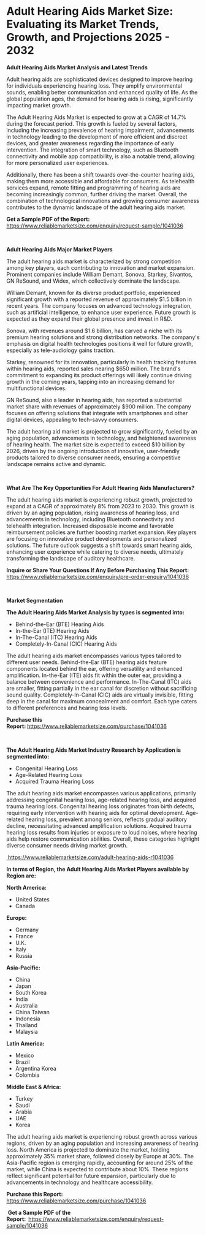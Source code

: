 <p><h1>Adult Hearing Aids Market Size: Evaluating its Market Trends, Growth, and Projections 2025 - 2032</h1></p><p><strong>Adult Hearing Aids Market Analysis and Latest Trends</strong></p>
<p><p>Adult hearing aids are sophisticated devices designed to improve hearing for individuals experiencing hearing loss. They amplify environmental sounds, enabling better communication and enhanced quality of life. As the global population ages, the demand for hearing aids is rising, significantly impacting market growth.</p><p>The Adult Hearing Aids Market is expected to grow at a CAGR of 14.7% during the forecast period. This growth is fueled by several factors, including the increasing prevalence of hearing impairment, advancements in technology leading to the development of more efficient and discreet devices, and greater awareness regarding the importance of early intervention. The integration of smart technology, such as Bluetooth connectivity and mobile app compatibility, is also a notable trend, allowing for more personalized user experiences.</p><p>Additionally, there has been a shift towards over-the-counter hearing aids, making them more accessible and affordable for consumers. As telehealth services expand, remote fitting and programming of hearing aids are becoming increasingly common, further driving the market. Overall, the combination of technological innovations and growing consumer awareness contributes to the dynamic landscape of the adult hearing aids market.</p></p>
<p><strong>Get a Sample PDF of the Report:&nbsp;</strong> <a href="https://www.reliablemarketsize.com/enquiry/request-sample/1041036?utm_campaign=2480&utm_medium=2&utm_source=Github&utm_content=ia&utm_term=15042025&utm_id=adult-hearing-aids">https://www.reliablemarketsize.com/enquiry/request-sample/1041036</a></p>
<p>&nbsp;</p>
<p><strong>Adult Hearing Aids Major Market Players</strong></p>
<p><p>The adult hearing aids market is characterized by strong competition among key players, each contributing to innovation and market expansion. Prominent companies include William Demant, Sonova, Starkey, Sivantos, GN ReSound, and Widex, which collectively dominate the landscape.</p><p>William Demant, known for its diverse product portfolio, experienced significant growth with a reported revenue of approximately $1.5 billion in recent years. The company focuses on advanced technology integration, such as artificial intelligence, to enhance user experience. Future growth is expected as they expand their global presence and invest in R&D.</p><p>Sonova, with revenues around $1.6 billion, has carved a niche with its premium hearing solutions and strong distribution networks. The company's emphasis on digital health technologies positions it well for future growth, especially as tele-audiology gains traction.</p><p>Starkey, renowned for its innovation, particularly in health tracking features within hearing aids, reported sales nearing $650 million. The brand's commitment to expanding its product offerings will likely continue driving growth in the coming years, tapping into an increasing demand for multifunctional devices.</p><p>GN ReSound, also a leader in hearing aids, has reported a substantial market share with revenues of approximately $900 million. The company focuses on offering solutions that integrate with smartphones and other digital devices, appealing to tech-savvy consumers.</p><p>The adult hearing aid market is projected to grow significantly, fueled by an aging population, advancements in technology, and heightened awareness of hearing health. The market size is expected to exceed $10 billion by 2026, driven by the ongoing introduction of innovative, user-friendly products tailored to diverse consumer needs, ensuring a competitive landscape remains active and dynamic.</p></p>
<p>&nbsp;</p>
<p><strong>What Are The Key Opportunities For Adult Hearing Aids Manufacturers?</strong></p>
<p><p>The adult hearing aids market is experiencing robust growth, projected to expand at a CAGR of approximately 8% from 2023 to 2030. This growth is driven by an aging population, rising awareness of hearing loss, and advancements in technology, including Bluetooth connectivity and telehealth integration. Increased disposable income and favorable reimbursement policies are further boosting market expansion. Key players are focusing on innovative product developments and personalized solutions. The future outlook suggests a shift towards smart hearing aids, enhancing user experience while catering to diverse needs, ultimately transforming the landscape of auditory healthcare.</p></p>
<p><strong>Inquire or Share Your Questions If Any Before Purchasing This Report:</strong> <a href="https://www.reliablemarketsize.com/enquiry/pre-order-enquiry/1041036?utm_campaign=2480&utm_medium=2&utm_source=Github&utm_content=ia&utm_term=15042025&utm_id=adult-hearing-aids">https://www.reliablemarketsize.com/enquiry/pre-order-enquiry/1041036</a></p>
<p>&nbsp;</p>
<p><strong>Market Segmentation</strong></p>
<p><strong>The Adult Hearing Aids Market Analysis by types is segmented into:</strong></p>
<p><ul><li>Behind-the-Ear (BTE) Hearing Aids</li><li>In-the-Ear (ITE) Hearing Aids</li><li>In-The-Canal (ITC) Hearing Aids</li><li>Completely-In-Canal (CIC) Hearing Aids</li></ul></p>
<p><p>The adult hearing aids market encompasses various types tailored to different user needs. Behind-the-Ear (BTE) hearing aids feature components located behind the ear, offering versatility and enhanced amplification. In-the-Ear (ITE) aids fit within the outer ear, providing a balance between convenience and performance. In-The-Canal (ITC) aids are smaller, fitting partially in the ear canal for discretion without sacrificing sound quality. Completely-In-Canal (CIC) aids are virtually invisible, fitting deep in the canal for maximum concealment and comfort. Each type caters to different preferences and hearing loss levels.</p></p>
<p><strong>Purchase this Report:&nbsp;</strong><a href="https://www.reliablemarketsize.com/purchase/1041036?utm_campaign=2480&utm_medium=2&utm_source=Github&utm_content=ia&utm_term=15042025&utm_id=adult-hearing-aids">https://www.reliablemarketsize.com/purchase/1041036</a></p>
<p>&nbsp;</p>
<p><strong>The Adult Hearing Aids Market Industry Research by Application is segmented into:</strong></p>
<p><ul><li>Congenital Hearing Loss</li><li>Age-Related Hearing Loss</li><li>Acquired Trauma Hearing Loss</li></ul></p>
<p><p>The adult hearing aids market encompasses various applications, primarily addressing congenital hearing loss, age-related hearing loss, and acquired trauma hearing loss. Congenital hearing loss originates from birth defects, requiring early intervention with hearing aids for optimal development. Age-related hearing loss, prevalent among seniors, reflects gradual auditory decline, necessitating advanced amplification solutions. Acquired trauma hearing loss results from injuries or exposure to loud noises, where hearing aids help restore communication abilities. Overall, these categories highlight diverse consumer needs driving market growth.</p></p>
<p><a href="https://www.reliablemarketsize.com/adult-hearing-aids-r1041036?utm_campaign=2480&utm_medium=2&utm_source=Github&utm_content=ia&utm_term=15042025&utm_id=adult-hearing-aids">&nbsp;https://www.reliablemarketsize.com/adult-hearing-aids-r1041036</a></p>
<p><strong>In terms of Region, the Adult Hearing Aids Market Players available by Region are:</strong></p>
<p>
    <p> <strong> North America: </strong>
        <ul>
            <li>United States</li>
            <li>Canada</li>
        </ul>
        </p> 
    <p> <strong> Europe: </strong>
        <ul>
            <li>Germany</li>
            <li>France</li>
            <li>U.K.</li>
            <li>Italy</li>
            <li>Russia</li>
        </ul>
        </p> 
    <p> <strong> Asia-Pacific: </strong>
        <ul>
            <li>China</li>
            <li>Japan</li>
            <li>South Korea</li>
            <li>India</li>
            <li>Australia</li>
            <li>China Taiwan</li>
            <li>Indonesia</li>
            <li>Thailand</li>
            <li>Malaysia</li>
        </ul>
        </p> 
    <p> <strong> Latin America: </strong>
        <ul>
            <li>Mexico</li>
            <li>Brazil</li>
            <li>Argentina Korea</li>
            <li>Colombia</li>
        </ul>
        </p> 
    <p> <strong> Middle East & Africa: </strong>
        <ul>
            <li>Turkey</li>
            <li>Saudi</li>
            <li>Arabia</li>
            <li>UAE</li>
            <li>Korea</li>
        </ul>
    </p>
    </p>
<p><p>The adult hearing aids market is experiencing robust growth across various regions, driven by an aging population and increasing awareness of hearing loss. North America is projected to dominate the market, holding approximately 35% market share, followed closely by Europe at 30%. The Asia-Pacific region is emerging rapidly, accounting for around 25% of the market, while China is expected to contribute about 10%. These regions reflect significant potential for future expansion, particularly due to advancements in technology and healthcare accessibility.</p></p>
<p><strong>Purchase this Report: </strong><a href="https://www.reliablemarketsize.com/purchase/1041036?utm_campaign=2480&utm_medium=2&utm_source=Github&utm_content=ia&utm_term=15042025&utm_id=adult-hearing-aids">https://www.reliablemarketsize.com/purchase/1041036</a></p>
<p>&nbsp;<strong>Get a Sample PDF of the Report:&nbsp;&nbsp;</strong><a href="https://www.reliablemarketsize.com/enquiry/request-sample/1041036?utm_campaign=2480&utm_medium=2&utm_source=Github&utm_content=ia&utm_term=15042025&utm_id=adult-hearing-aids">https://www.reliablemarketsize.com/enquiry/request-sample/1041036</a></p>
<p><strong></strong></p>
<p><p></p><p></p><p></p></p>